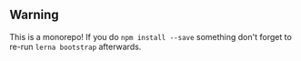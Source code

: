 ## Warning

This is a monorepo! If you do `npm install --save` something don't forget to re-run `lerna bootstrap` afterwards.